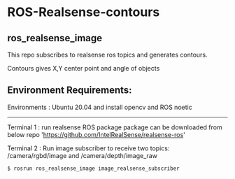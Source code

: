 # ROS-Realsense-contours
ros_realsense_image
----------------------
This repo subscribes to realsense ros topics and generates contours.

Contours gives X,Y center point and angle of objects
 

Environment Requirements:
--------------------------------------
Environments : Ubuntu 20.04 and install opencv and ROS noetic



--------------------------------------
Terminal 1 :
run realsense ROS package 
package can be downloaded from below repo
'https://github.com/IntelRealSense/realsense-ros'

Terminal 2 :
Run image subscriber to receive two topics: /camera/rgbd/image and /camera/depth/image_raw

`$ rosrun ros_realsense_image image_realsense_subscriber`

